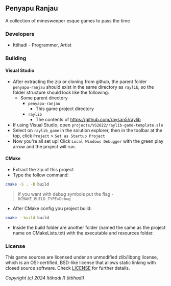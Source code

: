 ## Penyapu Ranjau

<!-- ![$(Game Title)](screenshots/screenshot000.png "$(Game Title)") -->

A collection of minesweeper esque games to pass the time

<!-- ### Features -->

<!--  - $(Game Feature 01) -->
<!--  - $(Game Feature 02) -->
<!--  - $(Game Feature 03) -->

<!-- ### Controls -->

<!-- Keyboard: -->
<!--  - $(Game Control 01) -->
<!--  - $(Game Control 02) -->
<!--  - $(Game Control 03) -->

<!-- ### Screenshots -->

<!-- _TODO: Show your game to the world, animated GIFs recommended!._ -->

### Developers

 - Ittihadi - Programmer, Artist
 <!-- - $(Developer 02) - $(Role/Tasks Developed) -->
 <!-- - $(Developer 03) - $(Role/Tasks Developed) -->

<!-- ### Links -->

<!--  - YouTube Gameplay: $(YouTube Link) -->
<!--  - itch.io Release: $(itch.io Game Page) -->
<!--  - Steam Release: $(Steam Game Page) -->

### Building

#### Visual Studio

- After extracting the zip or cloning from github, the parent folder `penyapu-ranjau` should exist in the same directory as `raylib`, so the folder structure should look like the following:
    - Some parent directory
        - `penyapu-ranjau`
            - This game project directory
        - `raylib`
            - The contents of https://github.com/raysan5/raylib
- If using Visual Studio, open `projects/VS2022/raylib-game-template.sln`
- Select on `raylib_game` in the solution explorer, then in the toolbar at the top, click `Project` > `Set as Startup Project`
- Now you're all set up!  Click `Local Windows Debugger` with the green play arrow and the project will run.

#### CMake

- Extract the zip of this project
- Type the follow command:

```sh
cmake -S . -B build
```

> if you want with debug symbols put the flag `-DCMAKE_BUILD_TYPE=Debug`

- After CMake config you project build:

```sh
cmake --build build
```

- Inside the build folder are another folder (named the same as the project name on CMakeLists.txt) with the executable and resources folder.

### License

This game sources are licensed under an unmodified zlib/libpng license, which is an OSI-certified, BSD-like license that allows static linking with closed source software. Check [LICENSE](LICENSE) for further details.

<!-- $(Additional Licenses) -->

*Copyright (c) 2024 Ittihadi R (ittihadi)*
